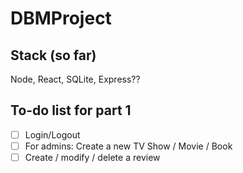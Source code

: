 # DBMProject

## Stack (so far)
Node, React, SQLite, Express??

## To-do list for part 1
- [ ] Login/Logout
- [ ] For admins: Create a new TV Show / Movie / Book
- [ ] Create / modify / delete a review
